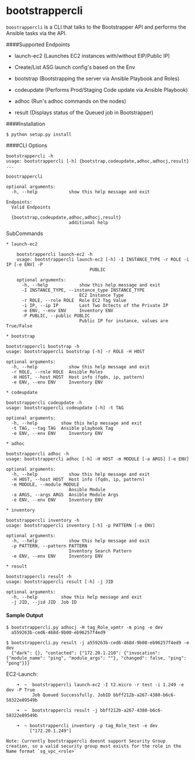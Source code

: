 bootstrappercli
========

`boostrappercli` is a CLI that  talks to the Bootstrapper API and performs the Ansible tasks via the API.


####Supported Endpoints

  * launch-ec2 (Launches EC2 instances with/without EIP/Public IP)

  * Create/List ASG launch config's based on the Env

  * bootstrap (Bootstrapping the server via Ansible Playbook and Roles)

  * codeupdate (Performs Prod/Staging Code update via Ansible Playbook)

  * adhoc (Run's adhoc commands on the nodes)

  * result (Displays status of the Queued job in Bootstrapper)


####Installation

	$ python setup.py install

####CLI Options

	bootstrappercli -h
	usage: bootstrappercli [-h] {bootstrap,codeupdate,adhoc,adhocj,result} ...

	boostrappercli

	optional arguments:
	  -h, --help            show this help message and exit

	Endpoints:
	  Valid Endpoints

	  {bootstrap,codeupdate,adhoc,adhocj,result}
	                        additional help


  SubCommands

    * launch-ec2

        bootstrappercli launch-ec2 -h
        usage: bootstrappercli launch-ec2 [-h] -I INSTANCE_TYPE -r ROLE -i IP [-e ENV] -P
                                    PUBLIC

        optional arguments:
          -h, --help            show this help message and exit
          -I INSTANCE_TYPE, --instance_type INSTANCE_TYPE
                                EC2 Instance Type
          -r ROLE, --role ROLE  Role EC2 Tag Value
          -i IP, --ip IP        Last Two Octects of the Private IP
          -e ENV, --env ENV     Inventory ENV
          -P PUBLIC, --public PUBLIC
                                Public IP for instance, values are True/False

    * bootstrap

	bootstrappercli bootstrap -h
	usage: bootstrappercli bootstrap [-h] -r ROLE -H HOST

	optional arguments:
	  -h, --help            show this help message and exit
	  -r ROLE, --role ROLE  Ansible Roles
	  -H HOST, --host HOST  Host info (fqdn, ip, pattern)
	  -e ENV, --env ENV     Inventory ENV

    * codeupdate

	bootstrappercli codeupdate -h
	usage: bootstrappercli codeupdate [-h] -t TAG

	optional arguments:
	  -h, --help         show this help message and exit
	  -t TAG, --tag TAG  Ansible playbook Tag
	  -e ENV, --env ENV     Inventory ENV

    * adhoc

	bootstrappercli adhoc -h
	usage: bootstrappercli adhoc [-h] -H HOST -m MODULE [-a ARGS] [-e ENV]

	optional arguments:
	  -h, --help            show this help message and exit
	  -H HOST, --host HOST  Host info (fqdn, ip, pattern)
	  -m MODULE, --module MODULE
	                        Ansible Module
	  -a ARGS, --args ARGS  Ansible Module Args
	  -e ENV, --env ENV     Inventory ENV

    * inventory

	bootstrappercli inventory -h
	usage: bootstrappercli inventory [-h] -p PATTERN [-e ENV]

	optional arguments:
	  -h, --help            show this help message and exit
	  -p PATTERN, --pattern PATTERN
	                        Inventory Search Pattern
	  -e ENV, --env ENV     Inventory ENV

    * result

	bootstrappercli result -h
	usage: bootstrappercli result [-h] -j JID

	optional arguments:
	  -h, --help         show this help message and exit
	  -j JID, --jid JID  Job ID


#### Sample Output

	$ bootstrappercli.py adhocj -H tag_Role_vpmtr -m ping -e dev
	  a559263b-ced6-468d-9b00-eb96257f4ed9

	$ bootstrappercli.py result -j a559263b-ced6-468d-9b00-eb96257f4ed9 -e dev
	  {"dark": {}, "contacted": {"172.20.1.210": {"invocation": {"module_name": "ping", "module_args": ""}, "changed": false, "ping": "pong"}}}

   EC2-Launch:

        ➜  ~  bootstrappercli launch-ec2 -I t2.micro -r test -i 1.249 -e dev -P True
              Job Queued Successfully. JobID bbff212b-a267-4380-b6c6-58322e89549b

        ➜  ~  bootstrappercli result -j bbff212b-a267-4380-b6c6-58322e89549b

        ➜  ~ bootstrappercli inventory -p tag_Role_test -e dev
             ["172.20.1.249"]

    Note: Currently bootstrappercli doesnt support Security Group creation, so a valid security group must exists for the role in the Name format `sg_vpc_<role>`

